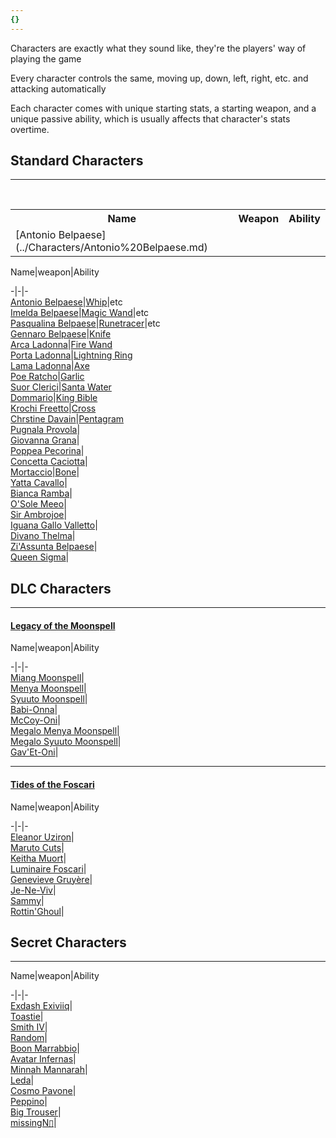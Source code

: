 ```yaml
---
{}
---
```

   
Characters are exactly what they sound like, they're the players' way of playing the game   
   
Every character controls the same, moving up, down, left, right, etc. and attacking automatically   
   
Each character comes with unique starting stats, a starting weapon, and a unique passive ability, which is usually affects that character's stats overtime.   
   
## Standard Characters   
   
---   
<table>     
  <tr>     
    <th>Name</th>     
    <th>Weapon</th>     
    <th>Ability</th>     
  </tr>     
  <tr>     
    <td> [Antonio Belpaese](../Characters/Antonio%20Belpaese.md) </td>     
  </tr>   
</table>   
   
Name|weapon|Ability   
   
-|-|-   
[Antonio Belpaese](../Characters/Antonio%20Belpaese.md)|[Whip](../Weapons/Whip.md)|etc   
[Imelda Belpaese](../Characters/Imelda%20Belpaese.md)|[Magic Wand](/not_created.md)|etc   
[Pasqualina Belpaese](/not_created.md)|[Runetracer](/not_created.md)|etc   
[Gennaro Belpaese](/not_created.md)|[Knife](/not_created.md)   
[Arca Ladonna](/not_created.md)|[Fire Wand](/not_created.md)   
[Porta Ladonna](/not_created.md)|[Lightning Ring](/not_created.md)   
[Lama Ladonna](/not_created.md)|[Axe](/not_created.md)   
[Poe Ratcho](/not_created.md)|[Garlic](/not_created.md)   
[Suor Clerici](/not_created.md)|[Santa Water](../Weapons/Santa%20Water.md)   
[Dommario](/not_created.md)|[King Bible](../Weapons/King%20Bible.md)   
[Krochi Freetto](/not_created.md)|[Cross](/not_created.md)   
[Chrstine Davain](/not_created.md)|[Pentagram](/not_created.md)   
[Pugnala Provola](/not_created.md)|   
[Giovanna Grana](/not_created.md)|   
[Poppea Pecorina](/not_created.md)|   
[Concetta Caciotta](/not_created.md)|   
[Mortaccio](/not_created.md)|[Bone](/not_created.md)|   
[Yatta Cavallo](/not_created.md)|   
[Bianca Ramba](/not_created.md)|   
[O'Sole Meeo](/not_created.md)|   
[Sir Ambrojoe](/not_created.md)|   
[Iguana Gallo Valletto](/not_created.md)|   
[Divano Thelma](/not_created.md)|   
[Zi'Assunta Belpaese](/not_created.md)|   
[Queen Sigma](/not_created.md)|   
   
## DLC Characters   
   
---   
#### [Legacy of the Moonspell](../Stages/Legacy%20of%20the%20Moonspell.md)   
Name|weapon|Ability   
   
-|-|-   
[Miang Moonspell](/not_created.md)|   
[Menya Moonspell](/not_created.md)|   
[Syuuto Moonspell](/not_created.md)|   
[Babi-Onna](/not_created.md)|   
[McCoy-Oni](/not_created.md)|   
[Megalo Menya Moonspell](/not_created.md)|   
[Megalo Syuuto Moonspell](/not_created.md)|   
[Gav'Et-Oni](/not_created.md)|   
   
   
---   
#### [Tides of the Foscari](/not_created.md)   
Name|weapon|Ability   
   
-|-|-   
[Eleanor Uziron](/not_created.md)|   
[Maruto Cuts](/not_created.md)|   
[Keitha Muort](/not_created.md)|   
[Luminaire Foscari](/not_created.md)|   
[Genevieve Gruyère](/not_created.md)|   
[Je-Ne-Viv](/not_created.md)|   
[Sammy](/not_created.md)|   
[Rottin'Ghoul](/not_created.md)|   
   
## Secret Characters   
   
---   
Name|weapon|Ability   
   
-|-|-   
[Exdash Exiviiq](/not_created.md)|   
[Toastie](/not_created.md)|   
[Smith IV](/not_created.md)|   
[Random](/not_created.md)|   
[Boon Marrabbio](/not_created.md)|   
[Avatar Infernas](/not_created.md)|   
[Minnah Mannarah](/not_created.md)|   
[Leda](/not_created.md)|   
[Cosmo Pavone](/not_created.md)|   
[Peppino](/not_created.md)|   
[Big Trouser](/not_created.md)|   
[missingN▯](/not_created.md)|